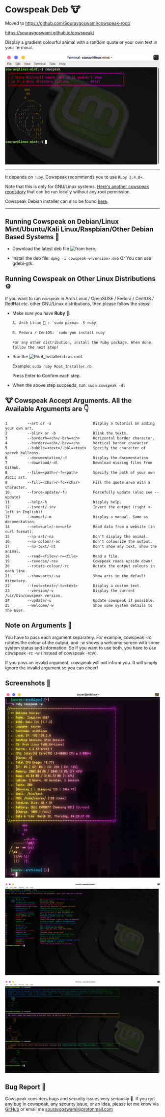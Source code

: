 # Cowspeak Deb 🐮
Moved to
https://github.com/Souravgoswami/cowspeak-root/

https://souravgoswami.github.io/cowspeak/

Display a gradient colourful animal with a random quote or your own text in your terminal.

![cowspeak](https://github.com/Souravgoswami/cowspeak-deb/blob/master/Screenshots/Screenshot_2019-01-24_23-10-28.png)

---

It depends on `ruby`. Cowspeak recommends you to use `Ruby 2.4.0+`.

Note that this is only for GNU/Linux systems. [Here's another cowspeak repository](https://github.com/Souravgoswami/cowspeak) that can be run locally without any root permission.

Cowspeak Debian installer can also be found [here](https://www.opendesktop.org/p/1271477/).

---

## Running Cowspeak on Debian/Linux Mint/Ubuntu/Kali Linux/Raspbian/Other Debian Based Systems 🐄

   + Download the latest deb file ![from here](https://github.com/Souravgoswami/cowspeak-deb).
        
   + Install the deb file:
            `dpkg -i cowspeak-v<version>.deb`
                Or
             You can use gdebi-gtk.

## Running Cowspeak on Other Linux Distributions ⚙️

If you want to run `cowspeak` in Arch Linux / OpenSUSE / Fedora / CentOS / RedHat etc. other GNU/Linux distributions, then please follow the steps:
    
   + Make sure you have **Ruby** 💎:
   
         A. Arch Linux 🏹 : `sudo pacman -S ruby`
         
         B. Fedora / CentOS: `sudo yum install ruby`
         
         For any other distribution, install the Ruby package. When done, follow the next step!

   + Run the ![Root_Installer.rb](https://github.com/Souravgoswami/cowspeak-deb/blob/master/Root_Installer.rb) as root.
         
        Example: `sudo ruby Root_Installer.rb`
         
        Press Enter to Confirm each step.

   + When the above step succeeds, run:
        `sudo cowspeak -dl`
   
## 🐮 Cowspeak Accept Arguments. All the Available Arguments are 👇
```
1         --art or -a                   Display a tutorial on adding your own art.
2         --blink or -b                 Blink the texts.
3         --borderh=<ch>/-brh=<ch>      Horizontal border character.
4         --borderv=<ch>/-brv=<ch>      Vertical border character.
5         --bubble=<text>/-bbl=<text>   Specify the character of speech balloons.
6         --documentation/-d            Display the documentation.
7         --download/-dl                Download missing files from Github.
8         --file=<path>/-f=<path>       Specify the path of your own ASCII art.
9         --fill=<char>/-fc=<char>      Fill the quote area with a character.
10        --force-update/-fu            Forcefully update (also see --update)
11        --help/-h                     Display help.
12        --invert/-inv                 Invert the output (right <- left in English)!
13        --manual/-m                   Display a manual. Same as documentation.
14        --net=<url>/-n=<url>          Read data from a website (in curl format).
15        --no-art/-na                  Don't display the animal.
16        --no-colour/-nc               Don't colourize the output.
17        --no-text/-nt                 Don't show any text, show the animal.
18        --read=<file>/-r=<file>       Read a file.
19        --reverse/-rev                Cowspeak reads upside down!
20        --rotate-colour/-rc           Rotate the output colours in each line.
21        --show-arts/-sa               Show arts in the default directory.
22        --text=<text>/-t=<text>       Display a custom text.
23        --version/-v                  Display the current /usr/bin/cowspeak version.
24        --update/-u                   Update cowspeak if possible.
25        --welcome/-w                  Show some system details to the user.
```

## Note on Arguments 📝
You have to pass each argument separately. For example, cowspeak -rc rotates the colour of the output, and -w shows a welcome screen with some system status and information. So if you want to use both, you have to use cowspeak -rc -w (instead of cowspeak -rcw).

If you pass an invalid argument, cowspeak will not inform you. It will simply ignore the invalid argument so you can cheer!

## Screenshots 📸
![alt cowspeak --welcome](https://github.com/Souravgoswami/cowspeak/blob/master/Screenshots/b.png)
 
![cowspeak](https://github.com/Souravgoswami/cowspeak-deb/blob/master/Screenshots/Screenshot_2019-03-26_04-04-36.png)
 
![cowspeak](https://github.com/Souravgoswami/cowspeak-deb/blob/master/Screenshots/Screenshot_2019-03-26_04-04-11.png)

## Bug Report 🐞
Cowspeak considers bugs and security issues very seriously 🐛. If you got any bug in cowspeak, any security issue, or an idea, please let me know via [GitHub](https://github.com/Souravgoswami/cowspeak-deb/issues/new) or email me souravgoswami@protonmail.com
